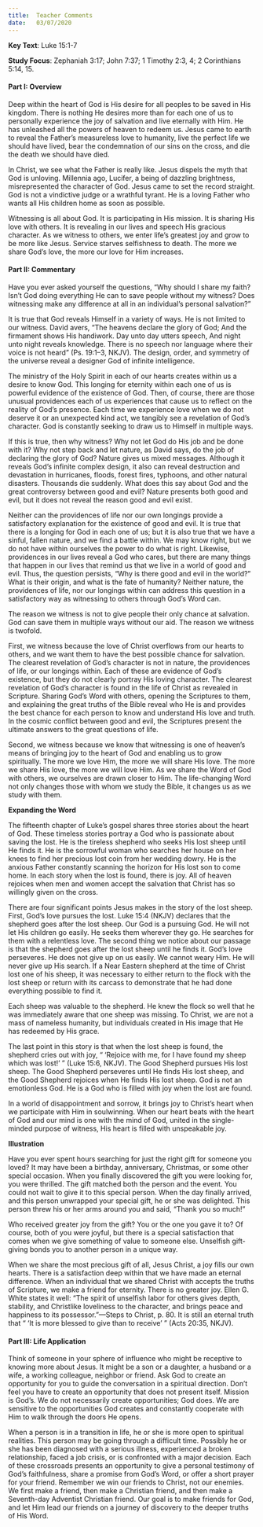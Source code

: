 ```yaml
---
title:  Teacher Comments
date:   03/07/2020
---
```


**Key Text**: Luke 15:1-7

**Study Focus**: Zephaniah 3:17; John 7:37; 1 Timothy 2:3, 4; 2 Corinthians 5:14, 15. 

#### Part I: Overview

Deep within the heart of God is His desire for all peoples to be saved in His kingdom. There is nothing He desires more than for each one of us to personally experience the joy of salvation and live eternally with Him. He has unleashed all the powers of heaven to redeem us. Jesus came to earth to reveal the Father’s measureless love to humanity, live the perfect life we should have lived, bear the condemnation of our sins on the cross, and die the death we should have died. 

In Christ, we see what the Father is really like. Jesus dispels the myth that God is unloving. Millennia ago, Lucifer, a being of dazzling brightness, misrepresented the character of God. Jesus came to set the record straight. God is not a vindictive judge or a wrathful tyrant. He is a loving Father who wants all His children home as soon as possible.

Witnessing is all about God. It is participating in His mission. It is sharing His love with others. It is revealing in our lives and speech His gracious character. As we witness to others, we enter life’s greatest joy and grow to be more like Jesus. Service starves selfishness to death. The more we share God’s love, the more our love for Him increases. 

#### Part II: Commentary

Have you ever asked yourself the questions, “Why should I share my faith? Isn’t God doing everything He can to save people without my witness? Does witnessing make any difference at all in an individual’s personal salvation?” 

It is true that God reveals Himself in a variety of ways. He is not limited to our witness. David avers, “The heavens declare the glory of God; And the firmament shows His handiwork. Day unto day utters speech, And night unto night reveals knowledge. There is no speech nor language where their voice is not heard” (Ps. 19:1–3, NKJV). The design, order, and symmetry of the universe reveal a designer God of infinite intelligence. 

The ministry of the Holy Spirit in each of our hearts creates within us a desire to know God. This longing for eternity within each one of us is powerful evidence of the existence of God. Then, of course, there are those unusual providences each of us experiences that cause us to reflect on the reality of God’s presence. Each time we experience love when we do not deserve it or an unexpected kind act, we tangibly see a revelation of God’s character. God is constantly seeking to draw us to Himself in multiple ways.

If this is true, then why witness? Why not let God do His job and be done with it? Why not step back and let nature, as David says, do the job of declaring the glory of God? Nature gives us mixed messages. Although it reveals God’s infinite complex design, it also can reveal destruction and devastation in hurricanes, floods, forest fires, typhoons, and other natural disasters. Thousands die suddenly. What does this say about God and the great controversy between good and evil? Nature presents both good and evil, but it does not reveal the reason good and evil exist. 

Neither can the providences of life nor our own longings provide a satisfactory explanation for the existence of good and evil. It is true that there is a longing for God in each one of us; but it is also true that we have a sinful, fallen nature, and we find a battle within. We may know right, but we do not have within ourselves the power to do what is right. Likewise, providences in our lives reveal a God who cares, but there are many things that happen in our lives that remind us that we live in a world of good and evil. Thus, the question persists, “Why is there good and evil in the world?” What is their origin, and what is the fate of humanity? Neither nature, the providences of life, nor our longings within can address this question in a satisfactory way as witnessing to others through God’s Word can.

The reason we witness is not to give people their only chance at salvation. God can save them in multiple ways without our aid. The reason we witness is twofold. 

First, we witness because the love of Christ overflows from our hearts to others, and we want them to have the best possible chance for salvation. The clearest revelation of God’s character is not in nature, the providences of life, or our longings within. Each of these are evidence of God’s existence, but they do not clearly portray His loving character. The clearest revelation of God’s character is found in the life of Christ as revealed in Scripture. Sharing God’s Word with others, opening the Scriptures to them, and explaining the great truths of the Bible reveal who He is and provides the best chance for each person to know and understand His love and truth. In the cosmic conflict between good and evil, the Scriptures present the ultimate answers to the great questions of life. 

Second, we witness because we know that witnessing is one of heaven’s means of bringing joy to the heart of God and enabling us to grow spiritually. The more we love Him, the more we will share His love. The more we share His love, the more we will love Him. As we share the Word of God with others, we ourselves are drawn closer to Him. The life-changing Word not only changes those with whom we study the Bible, it changes us as we study with them.

**Expanding the Word**

The fifteenth chapter of Luke’s gospel shares three stories about the heart of God. These timeless stories portray a God who is passionate about saving the lost. He is the tireless shepherd who seeks His lost sheep until He finds it. He is the sorrowful woman who searches her house on her knees to find her precious lost coin from her wedding dowry. He is the anxious Father constantly scanning the horizon for His lost son to come home. In each story when the lost is found, there is joy. All of heaven rejoices when men and women accept the salvation that Christ has so willingly given on the cross.

There are four significant points Jesus makes in the story of the lost sheep. First, God’s love pursues the lost. Luke 15:4 (NKJV) declares that the shepherd goes after the lost sheep. Our God is a pursuing God. He will not let His children go easily. He seeks them wherever they go. He searches for them with a relentless love. The second thing we notice about our passage is that the shepherd goes after the lost sheep until he finds it. God’s love perseveres. He does not give up on us easily. We cannot weary Him. He will never give up His search. If a Near Eastern shepherd at the time of Christ lost one of his sheep, it was necessary to either return to the flock with the lost sheep or return with its carcass to demonstrate that he had done everything possible to find it.

Each sheep was valuable to the shepherd. He knew the flock so well that he was immediately aware that one sheep was missing. To Christ, we are not a mass of nameless humanity, but individuals created in His image that He has redeemed by His grace.

The last point in this story is that when the lost sheep is found, the shepherd cries out with joy, “ ‘Rejoice with me, for I have found my sheep which was lost!’ ” (Luke 15:6, NKJV). The Good Shepherd pursues His lost sheep. The Good Shepherd perseveres until He finds His lost sheep, and the Good Shepherd rejoices when He finds His lost sheep. God is not an emotionless God. He is a God who is filled with joy when the lost are found.

In a world of disappointment and sorrow, it brings joy to Christ’s heart when we participate with Him in soulwinning. When our heart beats with the heart of God and our mind is one with the mind of God, united in the single-minded purpose of witness, His heart is filled with unspeakable joy.

**Illustration**

Have you ever spent hours searching for just the right gift for someone you loved? It may have been a birthday, anniversary, Christmas, or some other special occasion. When you finally discovered the gift you were looking for, you were thrilled. The gift matched both the person and the event. You could not wait to give it to this special person. When the day finally arrived, and this person unwrapped your special gift, he or she was delighted. This person threw his or her arms around you and said, “Thank you so much!”

Who received greater joy from the gift? You or the one you gave it to? Of course, both of you were joyful, but there is a special satisfaction that comes when we give something of value to someone else. Unselfish gift-giving bonds you to another person in a unique way.

When we share the most precious gift of all, Jesus Christ, a joy fills our own hearts. There is a satisfaction deep within that we have made an eternal difference. When an individual that we shared Christ with accepts the truths of Scripture, we make a friend for eternity. There is no greater joy. Ellen G. White states it well: “The spirit of unselfish labor for others gives depth, stability, and Christlike loveliness to the character, and brings peace and happiness to its possessor.”—Steps to Christ, p. 80. It is still an eternal truth that “ ‘It is more blessed to give than to receive’ ” (Acts 20:35, NKJV). 

#### Part III: Life Application

Think of someone in your sphere of influence who might be receptive to knowing more about Jesus. It might be a son or a daughter, a husband or a wife, a working colleague, neighbor or friend. Ask God to create an opportunity for you to guide the conversation in a spiritual direction. Don’t feel you have to create an opportunity that does not present itself. Mission is God’s. We do not necessarily create opportunities; God does. We are sensitive to the opportunities God creates and constantly cooperate with Him to walk through the doors He opens. 

When a person is in a transition in life, he or she is more open to spiritual realities. This person may be going through a difficult time. Possibly he or she has been diagnosed with a serious illness, experienced a broken relationship, faced a job crisis, or is confronted with a major decision. Each of these crossroads presents an opportunity to give a personal testimony of God’s faithfulness, share a promise from God’s Word, or offer a short prayer for your friend. Remember we win our friends to Christ, not our enemies. We first make a friend, then make a Christian friend, and then make a Seventh-day Adventist Christian friend. Our goal is to make friends for God, and let Him lead our friends on a journey of discovery to the deeper truths of His Word.